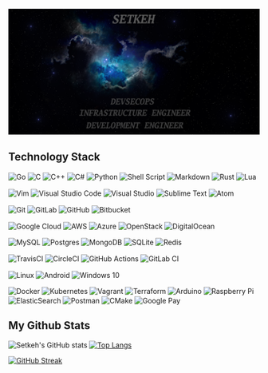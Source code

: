 [![MasterHead](images/banner.png)](https://github.com/setkeh)



Technology Stack
---
<img align="center" alt="Go" src="https://img.shields.io/badge/go-%2300ADD8.svg?style=for-the-badge&logo=go&logoColor=white"/> <img align="center" alt="C" src="https://img.shields.io/badge/c-%2300599C.svg?style=for-the-badge&logo=c&logoColor=white"/> <img align="center" alt="C++" src="https://img.shields.io/badge/c++-%2300599C.svg?style=for-the-badge&logo=c%2B%2B&logoColor=white"/> <img align="center" alt="C#" src="https://img.shields.io/badge/c%23-%23239120.svg?style=for-the-badge&logo=c-sharp&logoColor=white"/> <img align="center" alt="Python" src="https://img.shields.io/badge/python-%2314354C.svg?style=for-the-badge&logo=python&logoColor=white"/> <img align="center" alt="Shell Script" src="https://img.shields.io/badge/shell_script-%23121011.svg?style=for-the-badge&logo=gnu-bash&logoColor=white"/> <img align="center" alt="Markdown" src="https://img.shields.io/badge/markdown-%23000000.svg?style=for-the-badge&logo=markdown&logoColor=white"/> <img align="center" alt="Rust" src="https://img.shields.io/badge/rust-%23000000.svg?style=for-the-badge&logo=rust&logoColor=white"/> <img align="center" alt="Lua" src="https://img.shields.io/badge/lua-%232C2D72.svg?style=for-the-badge&logo=lua&logoColor=white"/>


<img align="center" alt="Vim" src="https://img.shields.io/badge/VIM-%2311AB00.svg?style=for-the-badge&logo=vim&logoColor=white"/> <img align="center" alt="Visual Studio Code" src="https://img.shields.io/badge/VisualStudioCode-0078d7.svg?style=for-the-badge&logo=visual-studio-code&logoColor=white"/> <img align="center" alt="Visual Studio" src="https://img.shields.io/badge/VisualStudio-5C2D91.svg?style=for-the-badge&logo=visual-studio&logoColor=white"/> <img align="center" alt="Sublime Text" src="https://img.shields.io/badge/sublime_text-%23575757.svg?style=for-the-badge&logo=sublime-text&logoColor=important"/> <img align="center" alt="Atom" src="https://img.shields.io/badge/Atom-%2366595C.svg?style=for-the-badge&logo=atom&logoColor=white"/>


<img align="center" alt="Git" src="https://img.shields.io/badge/git-%23F05033.svg?style=for-the-badge&logo=git&logoColor=white"/> <img align="center" alt="GitLab" src="https://img.shields.io/badge/gitlab-%23181717.svg?style=for-the-badge&logo=gitlab&logoColor=white"/> <img align="center" alt="GitHub" src="https://img.shields.io/badge/github-%23121011.svg?style=for-the-badge&logo=github&logoColor=white"/> <img align="center" alt="Bitbucket" src="https://img.shields.io/badge/bitbucket-%230047B3.svg?style=for-the-badge&logo=bitbucket&logoColor=white"/>


<img align="center" alt="Google Cloud" src="https://img.shields.io/badge/GoogleCloud-%234285F4.svg?style=for-the-badge&logo=google-cloud&logoColor=white"/> <img align="center" alt="AWS" src="https://img.shields.io/badge/AWS-%23FF9900.svg?style=for-the-badge&logo=amazon-aws&logoColor=white"/> <img align="center" alt="Azure" src="https://img.shields.io/badge/azure-%230072C6.svg?style=for-the-badge&logo=azure-devops&logoColor=white"/> <img align="center" alt="OpenStack" src="https://img.shields.io/badge/Openstack-%23f01742.svg?style=for-the-badge&logo=openstack&logoColor=white"/> <img align="center" alt="DigitalOcean" src="https://img.shields.io/badge/DigitalOcean-%230167ff.svg?style=for-the-badge&logo=digitalOcean&logoColor=white"/>


<img align="center" alt="MySQL" src="https://img.shields.io/badge/mysql-%2300f.svg?style=for-the-badge&logo=mysql&logoColor=white"/> <img align="center" alt="Postgres" src ="https://img.shields.io/badge/postgres-%23316192.svg?style=for-the-badge&logo=postgresql&logoColor=white"/> <img align="center" alt="MongoDB" src ="https://img.shields.io/badge/MongoDB-%234ea94b.svg?style=for-the-badge&logo=mongodb&logoColor=white"/> <img align="center" alt="SQLite" src ="https://img.shields.io/badge/sqlite-%2307405e.svg?style=for-the-badge&logo=sqlite&logoColor=white"/> <img align="center" alt="Redis" src="https://img.shields.io/badge/redis-%23DD0031.svg?style=for-the-badge&logo=redis&logoColor=white"/>


<img align="center" alt="TravisCI" src="https://img.shields.io/badge/travisci-%232B2F33.svg?style=for-the-badge&logo=travis&logoColor=white"/> <img align="center" alt="CircleCI" src="https://img.shields.io/badge/CIRCLECI-%23161616.svg?style=for-the-badge&logo=circleci&logoColor=white"/> <img align="center" alt="GitHub Actions" src="https://img.shields.io/badge/githubactions-%232671E5.svg?style=for-the-badge&logo=githubactions&logoColor=white"/> <img align="center" alt="GitLab CI" src="https://img.shields.io/badge/GitLabCI-%23181717.svg?style=for-the-badge&logo=gitlab&logoColor=white"/>


<img align="center" alt="Linux" src="https://img.shields.io/badge/Linux-FCC624?style=for-the-badge&logo=linux&logoColor=black"> <img align="center" alt="Android" src="https://img.shields.io/badge/Android-3DDC84?style=for-the-badge&logo=android&logoColor=white" /> <img align="center" alt="Windows 10" src="https://img.shields.io/badge/Windows-0078D6?style=for-the-badge&logo=windows&logoColor=white" />


<img align="center" alt="Docker" src="https://img.shields.io/badge/docker-%230db7ed.svg?style=for-the-badge&logo=docker&logoColor=white"/> <img align="center" alt="Kubernetes" src="https://img.shields.io/badge/kubernetes-%23326ce5.svg?style=for-the-badge&logo=kubernetes&logoColor=white"/> <img align="center" alt="Vagrant" src="https://img.shields.io/badge/vagrant-%231563FF.svg?style=for-the-badge&logo=vagrant&logoColor=white"/> <img align="center" alt="Terraform" src="https://img.shields.io/badge/terraform-%235835CC.svg?style=for-the-badge&logo=terraform&logoColor=white"/> <img align="center" alt="Arduino" src="https://img.shields.io/badge/-Arduino-00979D?style=for-the-badge&logo=Arduino&logoColor=white"/> <img align="center" alt="Raspberry Pi" src="https://img.shields.io/badge/-RaspberryPi-C51A4A?style=for-the-badge&logo=Raspberry-Pi"/> <img align="center" alt="ElasticSearch" src="https://img.shields.io/badge/-ElasticSearch-005571?style=for-the-badge&logo=elasticsearch"/> <img align="center" alt="Postman" src="https://img.shields.io/badge/Postman-FF6C37?style=for-the-badge&logo=postman&logoColor=red" /> <img align="center" alt="CMake" src="https://img.shields.io/badge/CMake-%23008FBA.svg?style=for-the-badge&logo=cmake&logoColor=white"/> <img align="center" alt="Google Pay" src="https://img.shields.io/badge/GooglePay-%233780F1.svg?style=for-the-badge&logo=Google-Pay&logoColor=white"/>


My Github Stats
---

![Setkeh's GitHub stats](https://github-readme-stats.vercel.app/api?username=setkeh&count_private=true&theme=dark) [![Top Langs](https://github-readme-stats.vercel.app/api/top-langs/?username=setkeh&theme=dark&layout=compact)](https://github.com/setkeh)

<a align="center" href="stats">![GitHub Streak](http://github-readme-streak-stats.herokuapp.com?user=setkeh&theme=dark&hide_border=true)</a>

<!--
**setkeh/setkeh** is a ✨ _special_ ✨ repository because its `README.md` (this file) appears on your GitHub profile.

Here are some ideas to get you started:

- 🔭 I’m currently working on ...
- 🌱 I’m currently learning ...
- 👯 I’m looking to collaborate on ...
- 🤔 I’m looking for help with ...
- 💬 Ask me about ...
- 📫 How to reach me: ...
- 😄 Pronouns: ...
- ⚡ Fun fact: ...
-->
